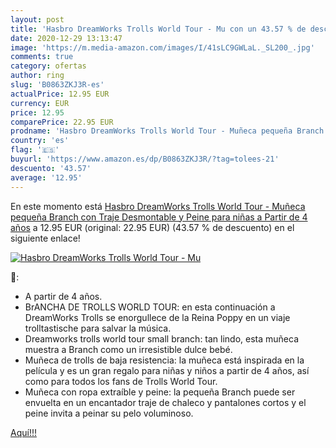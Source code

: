 ```yaml
---
layout: post
title: 'Hasbro DreamWorks Trolls World Tour - Mu con un 43.57 % de descuento'
date: 2020-12-29 13:13:47
image: 'https://m.media-amazon.com/images/I/41sLC9GWLaL._SL200_.jpg'
comments: true
category: ofertas
author: ring
slug: 'B0863ZKJ3R-es'
actualPrice: 12.95 EUR
currency: EUR
price: 12.95
comparePrice: 22.95 EUR
prodname: 'Hasbro DreamWorks Trolls World Tour - Muñeca pequeña Branch con Traje Desmontable y Peine para niñas a Partir de 4 años'
country: 'es'
flag: '🇪🇸'
buyurl: 'https://www.amazon.es/dp/B0863ZKJ3R/?tag=tolees-21'
descuento: '43.57'
average: '12.95'
---
```


En este momento está [Hasbro DreamWorks Trolls World Tour - Muñeca pequeña Branch con Traje Desmontable y Peine para niñas a Partir de 4 años](https://www.amazon.es/dp/B0863ZKJ3R/?tag=tolees-21) a 12.95 EUR (original: 22.95 EUR) (43.57 %  de descuento) en el siguiente enlace!

[![Hasbro DreamWorks Trolls World Tour - Mu](https://m.media-amazon.com/images/I/41sLC9GWLaL._SL200_.jpg)](https://www.amazon.es/dp/B0863ZKJ3R/?tag=tolees-21)

🔎:

- A partir de 4 años.
- BrANCHA DE TROLLS WORLD TOUR: en esta continuación a DreamWorks Trolls se enorgullece de la Reina Poppy en un viaje trolltastische para salvar la música.
- Dreamworks trolls world tour small branch: tan lindo, esta muñeca muestra a Branch como un irresistible dulce bebé.
- Muñeca de trolls de baja resistencia: la muñeca está inspirada en la película y es un gran regalo para niñas y niños a partir de 4 años, así como para todos los fans de Trolls World Tour.
- Muñeca con ropa extraíble y peine: la pequeña Branch puede ser envuelta en un encantador traje de chaleco y pantalones cortos y el peine invita a peinar su pelo voluminoso.

[Aquí!!!](https://www.amazon.es/dp/B0863ZKJ3R/?tag=tolees-21)
